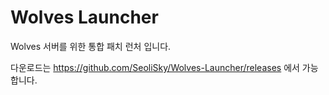 # Wolves Launcher
Wolves 서버를 위한 통합 패치 런처 입니다.

다운로드는 https://github.com/SeoliSky/Wolves-Launcher/releases 에서 가능합니다.
